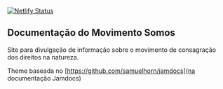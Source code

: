 [![Netlify Status](https://api.netlify.com/api/v1/badges/de44d168-eb1d-47a5-8731-d77bb40af7c8/deploy-status)](https://app.netlify.com/sites/jamdocs/deploys)

## Documentação do Movimento Somos 

Site para divulgação de informação sobre o movimento de consagração dos direitos na natureza.


Theme baseada no [https://github.com/samuelhorn/jamdocs](na documentação Jamdocs)
